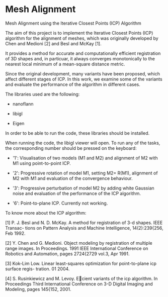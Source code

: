 # Mesh Alignment
Mesh Alignment using the Iterative Closest Points (ICP) Algorithm

The aim of this project is to implement the Iterative Closest Points (ICP) algorithm for the alignment of meshes, which was originally developed by Chen and Medioni [2] and Besl and McKay [1].

It provides a method for accurate and computationally efficient registration of 3D shapes and, in particuar, it always converges monotonically to the nearest local minimum of a mean-square distance metric. 

Since the original development, many variants have been proposed, which affect different stages of ICP. In this work, we examine some of the variants and evaluate the performance of the algorithm in different cases.

The libraries used are the following:

- nanoflann

- libigl

- Eigen

In order to be able to run the code, these libraries should be installed.

When running the code, the libigl viewer will open. To run any of the tasks, the corresponding number should be pressed on the keyboard:

- '1': Visualisation of two models (M1 and M2) and alignment of M2 with M1 using point-to-point ICP. 

- '2': Progressive rotation of model M1, setting M2= R(M1), alignment of M2 with M1 and evaluation of the convergence behaviour. 

- '3': Progressive perturbation of model M2 by adding white Gaussian noise and evaluation of the performance of the ICP algorithm.

- '6': Point-to-plane ICP. Currently not working.

To know more about the ICP algorithm:

[1] P. J. Besl and N. D. McKay. A method for registration of 3-d shapes. IEEE Transac-
tions on Pattern Analysis and Machine Intelligence, 14(2):239{256, Feb 1992.

[2] Y. Chen and G. Medioni. Object modeling by registration of multiple range images. In
Proceedings. 1991 IEEE International Conference on Robotics and Automation, pages
2724{2729 vol.3, Apr 1991.

[3] Kok-Lim Low. Linear least-squares optimization for point-to-plane icp surface regis-
tration. 01 2004.

[4] S. Rusinkiewicz and M. Levoy. Ecient variants of the icp algorithm. In Proceedings
Third International Conference on 3-D Digital Imaging and Modeling, pages 145{152,
2001.
